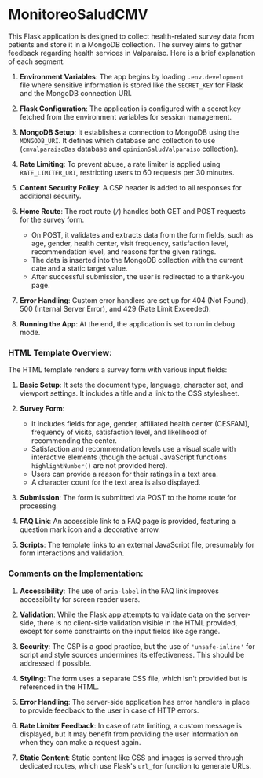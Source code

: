﻿# MonitoreoSaludCMV

This Flask application is designed to collect health-related survey data from patients and store it in a MongoDB collection. The survey aims to gather feedback regarding health services in Valparaíso. Here is a brief explanation of each segment:

1. **Environment Variables**: The app begins by loading `.env.development` file where sensitive information is stored like the `SECRET_KEY` for Flask and the MongoDB connection URI.

2. **Flask Configuration**: The application is configured with a secret key fetched from the environment variables for session management.

3. **MongoDB Setup**: It establishes a connection to MongoDB using the `MONGODB_URI`. It defines which database and collection to use (`cmvalparaisoDas` database and `opinionSaludValparaiso` collection).

4. **Rate Limiting**: To prevent abuse, a rate limiter is applied using `RATE_LIMITER_URI`, restricting users to 60 requests per 30 minutes.

5. **Content Security Policy**: A CSP header is added to all responses for additional security.

6. **Home Route**: The root route (`/`) handles both GET and POST requests for the survey form.
   - On POST, it validates and extracts data from the form fields, such as age, gender, health center, visit frequency, satisfaction level, recommendation level, and reasons for the given ratings.
   - The data is inserted into the MongoDB collection with the current date and a static target value.
   - After successful submission, the user is redirected to a thank-you page.

7. **Error Handling**: Custom error handlers are set up for 404 (Not Found), 500 (Internal Server Error), and 429 (Rate Limit Exceeded).

8. **Running the App**: At the end, the application is set to run in debug mode.

### HTML Template Overview:

The HTML template renders a survey form with various input fields:

1. **Basic Setup**: It sets the document type, language, character set, and viewport settings. It includes a title and a link to the CSS stylesheet.

2. **Survey Form**:
   - It includes fields for age, gender, affiliated health center (CESFAM), frequency of visits, satisfaction level, and likelihood of recommending the center.
   - Satisfaction and recommendation levels use a visual scale with interactive elements (though the actual JavaScript functions `highlightNumber()` are not provided here).
   - Users can provide a reason for their ratings in a text area.
   - A character count for the text area is also displayed.

3. **Submission**: The form is submitted via POST to the home route for processing.

4. **FAQ Link**: An accessible link to a FAQ page is provided, featuring a question mark icon and a decorative arrow.

5. **Scripts**: The template links to an external JavaScript file, presumably for form interactions and validation.

### Comments on the Implementation:

1. **Accessibility**: The use of `aria-label` in the FAQ link improves accessibility for screen reader users.
   
2. **Validation**: While the Flask app attempts to validate data on the server-side, there is no client-side validation visible in the HTML provided, except for some constraints on the input fields like age range.

3. **Security**: The CSP is a good practice, but the use of `'unsafe-inline'` for script and style sources undermines its effectiveness. This should be addressed if possible.

4. **Styling**: The form uses a separate CSS file, which isn't provided but is referenced in the HTML.

5. **Error Handling**: The server-side application has error handlers in place to provide feedback to the user in case of HTTP errors.

6. **Rate Limiter Feedback**: In case of rate limiting, a custom message is displayed, but it may benefit from providing the user information on when they can make a request again.

7. **Static Content**: Static content like CSS and images is served through dedicated routes, which use Flask's `url_for` function to generate URLs.
